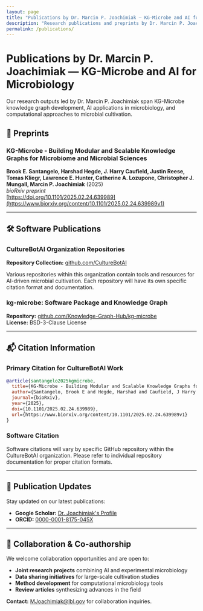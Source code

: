 ```yaml
---
layout: page
title: "Publications by Dr. Marcin P. Joachimiak — KG-Microbe and AI for Microbiology"
description: "Research publications and preprints by Dr. Marcin P. Joachimiak on KG-Microbe knowledge graph development and AI applications in microbial cultivation."
permalink: /publications/
---
```


# Publications by Dr. Marcin P. Joachimiak — KG-Microbe and AI for Microbiology

Our research outputs led by Dr. Marcin P. Joachimiak span KG-Microbe knowledge graph development, AI applications in microbiology, and computational approaches to microbial cultivation.

## 📄 Preprints

### KG-Microbe - Building Modular and Scalable Knowledge Graphs for Microbiome and Microbial Sciences
**Brook E. Santangelo, Harshad Hegde, J. Harry Caufield, Justin Reese, Tomas Kliegr, Lawrence E. Hunter, Catherine A. Lozupone, Christopher J. Mungall, Marcin P. Joachimiak** (2025)  
*bioRxiv preprint*  
[https://doi.org/10.1101/2025.02.24.639989](https://www.biorxiv.org/content/10.1101/2025.02.24.639989v1)

---

## 🛠 Software Publications

### CultureBotAI Organization Repositories
**Repository Collection:** [github.com/CultureBotAI](https://github.com/CultureBotAI)  

Various repositories within this organization contain tools and resources for AI-driven microbial cultivation. Each repository will have its own specific citation format and documentation.

### kg-microbe: Software Package and Knowledge Graph
**Repository:** [github.com/Knowledge-Graph-Hub/kg-microbe](https://github.com/Knowledge-Graph-Hub/kg-microbe)  
**License:** BSD-3-Clause License

---

## 📬 Citation Information

### Primary Citation for CultureBotAI Work
```bibtex
@article{santangelo2025kgmicrobe,
  title={KG-Microbe - Building Modular and Scalable Knowledge Graphs for Microbiome and Microbial Sciences},
  author={Santangelo, Brook E and Hegde, Harshad and Caufield, J Harry and Reese, Justin and Kliegr, Tomas and Hunter, Lawrence E and Lozupone, Catherine A and Mungall, Christopher J and Joachimiak, Marcin P},
  journal={bioRxiv},
  year={2025},
  doi={10.1101/2025.02.24.639989},
  url={https://www.biorxiv.org/content/10.1101/2025.02.24.639989v1}
}
```

### Software Citation
Software citations will vary by specific GitHub repository within the CultureBotAI organization. Please refer to individual repository documentation for proper citation formats.

---

## 📧 Publication Updates

Stay updated on our latest publications:
- **Google Scholar:** [Dr. Joachimiak's Profile](https://scholar.google.com/citations?user=zSlIlYQAAAAJ&hl=en)
- **ORCID:** [0000-0001-8175-045X](https://orcid.org/0000-0001-8175-045X)

---

## 🤝 Collaboration & Co-authorship

We welcome collaboration opportunities and are open to:
- **Joint research projects** combining AI and experimental microbiology
- **Data sharing initiatives** for large-scale cultivation studies  
- **Method development** for computational microbiology tools
- **Review articles** synthesizing advances in the field

**Contact:** [MJoachimiak@lbl.gov](mailto:MJoachimiak@lbl.gov) for collaboration inquiries.